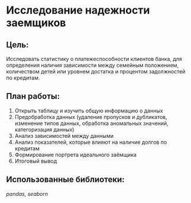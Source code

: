 # Исследование надежности заемщиков

## **Цель:**
Исследовать статистику о платежеспособности клиентов банка, для определения наличия зависимости между семейным положением, количеством детей или уровнем достатка и процентом задолжностей по кредитам.

## **План работы:**
1. Открыть таблицу и изучить общую информацию о данных
2. Предобработка данных (удаление пропусков и дубликатов, изменение типов данных, обработка аномальных значений, категоризация данных)
3. Анализ зависимостей между данными
4. Анализ показателей, которые влияют на наличие долгов по кредитам
5. Формирование портрета идеального заёмщика
6. Итоговый вывод 

## **Использованные библиотеки:**
*pandas, seaborn* 

